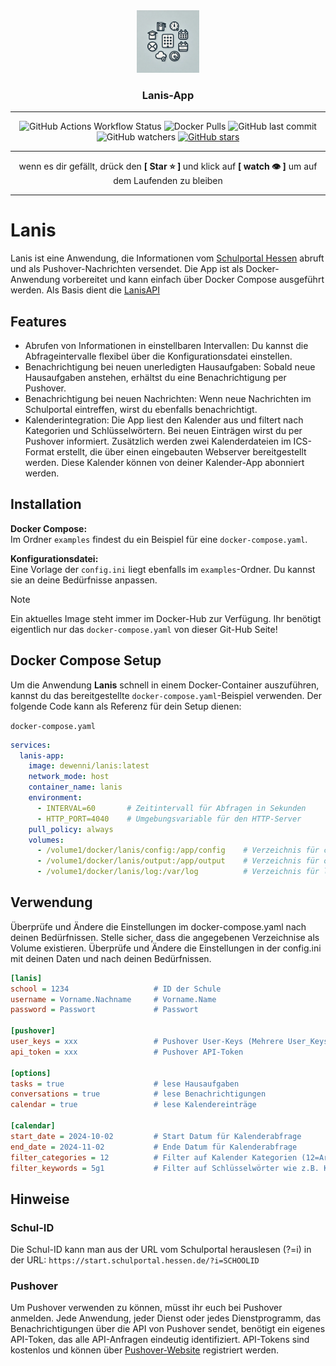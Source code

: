 <div align="center">
<img style="width: 100px;" src="./docs/lanis.jpeg"> 

<h3 style="text-align: center;">Lanis-App</h3>
</div>


-----

<div align="center">

![GitHub Actions Workflow Status](https://img.shields.io/github/actions/workflow/status/dewenni/lanis/docker-build.yml)
![Docker Pulls](https://img.shields.io/docker/pulls/dewenni/lanis)
![GitHub last commit](https://img.shields.io/github/last-commit/dewenni/lanis)
![GitHub watchers](https://img.shields.io/github/watchers/dewenni/lanis?style=social)
[![GitHub stars](https://img.shields.io/github/stars/dewenni/lanis.svg?style=social&label=Star)](https://github.com/dewenni/lanis/stargazers/)

</div>

-----

<div align="center">
wenn es dir gefällt, drück den <b>[ Star ⭐️ ] </b> und klick auf <b>[ watch 👁 ]</b> um auf dem Laufenden zu bleiben
</div>

-----

# Lanis

Lanis ist eine Anwendung, die Informationen vom [Schulportal Hessen](https://start.schulportal.hessen.de/index.php) abruft und als Pushover-Nachrichten versendet. Die App ist als Docker-Anwendung vorbereitet und kann einfach über Docker Compose ausgeführt werden. Als Basis dient die [LanisAPI](https://github.com/lanis-mobile/LanisAPI)

## Features

- Abrufen von Informationen in einstellbaren Intervallen: Du kannst die Abfrageintervalle flexibel über die Konfigurationsdatei einstellen.
- Benachrichtigung bei neuen unerledigten Hausaufgaben: Sobald neue Hausaufgaben anstehen, erhältst du eine Benachrichtigung per Pushover.
- Benachrichtigung bei neuen Nachrichten: Wenn neue Nachrichten im Schulportal eintreffen, wirst du ebenfalls benachrichtigt.
- Kalenderintegration: Die App liest den Kalender aus und filtert nach Kategorien und Schlüsselwörtern. Bei neuen Einträgen wirst du per Pushover informiert. Zusätzlich werden zwei Kalenderdateien im ICS-Format erstellt, die über einen eingebauten Webserver bereitgestellt werden. Diese Kalender können von deiner Kalender-App abonniert werden.

## Installation

**Docker Compose:**  
Im Ordner `examples` findest du ein Beispiel für eine `docker-compose.yaml`.

**Konfigurationsdatei:**  
Eine Vorlage der `config.ini` liegt ebenfalls im `examples`-Ordner. Du kannst sie an deine Bedürfnisse anpassen.

> [!NOTE] 
> Ein aktuelles Image steht immer im Docker-Hub zur Verfügung. Ihr benötigt eigentlich nur das `docker-compose.yaml` von dieser Git-Hub Seite!

## Docker Compose Setup

Um die Anwendung **Lanis** schnell in einem Docker-Container auszuführen, kannst du das bereitgestellte `docker-compose.yaml`-Beispiel verwenden. 
Der folgende Code kann als Referenz für dein Setup dienen:

`docker-compose.yaml`
```yaml
services:
  lanis-app:
    image: dewenni/lanis:latest
    network_mode: host
    container_name: lanis
    environment:
      - INTERVAL=60       # Zeitintervall für Abfragen in Sekunden
      - HTTP_PORT=4040    # Umgebungsvariable für den HTTP-Server
    pull_policy: always
    volumes:
      - /volume1/docker/lanis/config:/app/config    # Verzeichnis für config.ini
      - /volume1/docker/lanis/output:/app/output    # Verzeichnis für output Dateien
      - /volume1/docker/lanis/log:/var/log          # Verzeichnis für log Datein
```

## Verwendung

Überprüfe und Ändere die Einstellungen im docker-compose.yaml nach deinen Bedürfnissen. Stelle sicher, dass die angegebenen Verzeichnise als Volume existieren.
Überprüfe und Ändere die Einstellungen in der config.ini mit deinen Daten und nach deinen Bedürfnissen.

```ini
[lanis]
school = 1234                   # ID der Schule
username = Vorname.Nachname     # Vorname.Name
password = Passwort             # Passwort 

[pushover]
user_keys = xxx                 # Pushover User-Keys (Mehrere User_Keys mit Komma trennen)
api_token = xxx                 # Pushover API-Token  

[options]
tasks = true                    # lese Hausaufgaben
conversations = true            # lese Benachrichtigungen
calendar = true                 # lese Kalendereinträge

[calendar]
start_date = 2024-10-02         # Start Datum für Kalenderabfrage
end_date = 2024-11-02           # Ende Datum für Kalenderabfrage
filter_categories = 12          # Filter auf Kalender Kategorien (12=Arbeiten)
filter_keywords = 5g1           # Filter auf Schlüsselwörter wie z.B. Klasse (Keyword1, Keyword2, ..)
```

## Hinweise

### Schul-ID
Die Schul-ID kann man aus der URL vom Schulportal herauslesen
(?=i) in der URL: `https://start.schulportal.hessen.de/?i=SCHOOLID`

### Pushover
Um Pushover verwenden zu können, müsst ihr euch bei Pushover anmelden.
Jede Anwendung, jeder Dienst oder jedes Dienstprogramm, das Benachrichtigungen über die API von Pushover sendet, benötigt ein eigenes API-Token, das alle API-Anfragen eindeutig identifiziert.
API-Tokens sind kostenlos und können über [Pushover-Website](https://pushover.net/apps/build) registriert werden.